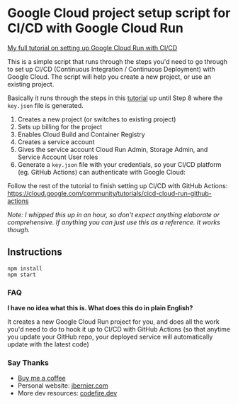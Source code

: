 # Google Cloud project setup script for CI/CD with Google Cloud Run

[My full tutorial on setting up Google Cloud Run with CI/CD](https://jeremybernier.notion.site/How-to-Set-Up-Google-Cloud-Run-with-GitHub-Actions-f198229acf1b49788e67e9c2ff0f0e6e)

This is a simple script that runs through the steps you'd need to go through to set up CI/CD (Continuous Integration / Continuous Deployment) with Google Cloud. The script will help you create a new project, or use an existing project.

Basically it runs through the steps in this [tutorial](https://cloud.google.com/community/tutorials/cicd-cloud-run-github-actions) up until Step 8 where the `key.json` file is generated.

1. Creates a new project (or switches to existing project)
2. Sets up billing for the project
3. Enables Cloud Build and Container Registry
4. Creates a service account
5. Gives the service account Cloud Run Admin, Storage Admin, and Service Account User roles
6. Generate a `key.json` file with your credentials, so your CI/CD platform (eg. GitHub Actions) can authenticate with Google Cloud:

Follow the rest of the tutorial to finish setting up CI/CD with GitHub Actions: https://cloud.google.com/community/tutorials/cicd-cloud-run-github-actions

*Note: I whipped this up in an hour, so don't expect anything elaborate or comprehensive. If anything you can just use this as a reference. It works though.*

## Instructions

```
npm install
npm start
```

### FAQ

**I have no idea what this is. What does this do in plain English?**

It creates a new Google Cloud Run project for you, and does all the work you'd need to do to hook it up to CI/CD with GitHub Actions (so that anytime you update your GitHub repo, your deployed service will automatically update with the latest code)

### Say Thanks

- [Buy me a coffee](https://www.buymeacoffee.com/jbernier)
- Personal website: [jbernier.com](https://www.jbernier.com/)
- More dev resources: [codefire.dev](https://codefire.dev/)
